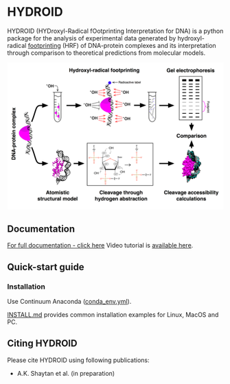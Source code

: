 # HYDROID
HYDROID (HYDroxyl-Radical fOotprinting Interpretation for DNA) is a python package for the analysis of experimental data generated by hydroxyl-radical [footprinting](https://en.wikipedia.org/wiki/DNA_footprinting) (HRF) of DNA-protein complexes and its interpretation through comparison to theoretical predictions from molecular models.

![HRF](docs/Figure1.png)

## Documentation
[For full documentation - click here](docs/INDEX.md)
Video tutorial is [available here](https://www.youtube.com/playlist?list=PL_GHGdsPyn0nVSvrRnyvuvkRCrNBjqeuC).

## Quick-start guide

### Installation

Use Continuum Anaconda ([conda_env.yml](conda_env.yml)).

[INSTALL.md](INSTALL.md) provides common installation examples for Linux, MacOS and PC.


## Citing HYDROID
Please cite HYDROID using following publications:
- A.K. Shaytan et al. (in preparation)




